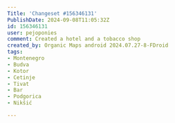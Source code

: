 ```yaml
---
Title: 'Changeset #156346131'
PublishDate: 2024-09-08T11:05:32Z
id: 156346131
user: pejoponies
comment: Created a hotel and a tobacco shop
created_by: Organic Maps android 2024.07.27-8-FDroid
tags:
- Montenegro
- Budva
- Kotor
- Cetinje
- Tivat
- Bar
- Podgorica
- Nikšić

---
```

